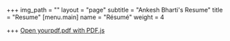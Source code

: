 +++
img_path = ""
layout = "page"
subtitle = "Ankesh Bharti's Resume"
title = "Resume"
[menu.main]
name = "Résumé"
weight = 4

+++
<a href="/web/viewer.html?file=%2Fhttps://github.com/shermisaurus/ankeshb/raw/master/content/ankesh-bharti-resume-2019-06.pdf">Open yourpdf.pdf with PDF.js</a>